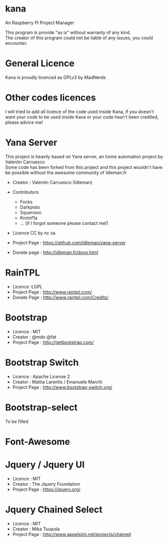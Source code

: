 kana
====

An Raspberry Pi Project Manager

This program is provide "as is" without warranty of any kind.   
The creator of this program could not be liable of any issues, you could encounter.   

General Licence
===
Kana is proudly licenced as GPLv3 by MadNerds


Other codes licences
===
I will tried to add all licence of the code used inside Kana, if you doesn't want your code to be used inside Kana or your code hasn't been credited, please advice me!


Yana Server
====
This project is heavily based on Yana server, an home automation project by Valentin Carruesco   
Some code has been forked from this project and this project wouldn't have be possible without the awesome community of Idleman.fr   

* Creator : Valentin Carruesco (Idleman)
* Contributors
	* Focks
	* Darkpisto
	* Squernion
	* Krotof1a
	* ... (if I forgot someone please contact me!)

* Licence CC by nc sa
* Project Page : https://github.com/ldleman/yana-server
* Donate page : http://idleman.fr/dons.html

RainTPL
====
* Licence :LGPL 
* Project Page : http://www.raintpl.com/ 
* Donate Page : http://www.raintpl.com/Credits/

Bootstrap
====
* Licence : MIT
* Creator : @mdo @fat
* Project Page : http://getbootstrap.com/

Bootstrap Switch
====
* Licence : Apache License 2
* Creator : Mattia Larentis / Emanuele Marchi
* Project Page : http://www.bootstrap-switch.org/

Bootstrap-select
====
To be filled

Font-Awesome
===




Jquery / Jquery UI
====
* Licence : MIT
* Creator : The Jquery Foundation
* Project Page : https://jquery.org/

Jquery Chained Select
====
* Licence : MIT
* Creator : Mika Tuupola
* Project Page : http://www.appelsiini.net/projects/chained

